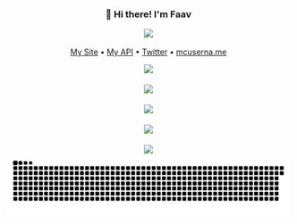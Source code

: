 <h3 align="center">👋 Hi there! I'm Faav</h3>
<p align="center">
<img src="https://user-images.githubusercontent.com/52789876/117721319-b8a1c480-b1ad-11eb-9117-d523028f4ea2.png" />
  </p>
<p align="center">
  <a href="https://gj.neocities.org">My Site</a> •
  <a href="https://faav.gapple.pw">My API</a> •
  <a href="https://twitter.com/wraparounds">Twitter</a> •
  <a href="https://mcuserna.me">mcuserna.me</a>
</p>
<p align="center">
  <img src="https://gpvc.arturio.dev/withdrew" /><br><br>
  <img width=500 src="https://lanyard-profile-readme.vercel.app/api/394250946898690049" /><br><br>
  <img src="https://github-readme-stats.vercel.app/api?username=bribes&show_icons=true&locale=en&theme=gotham" /><br><br>
  <img src="https://github-readme-streak-stats.herokuapp.com/?user=bribes&theme=gotham" /><br><br>
  <img src="https://github-readme-stats.vercel.app/api/top-langs?username=bribes&layout=compact&theme=gotham" />
  <a href="https://www.youtube.com/watch?v=dQw4w9WgXcQ" target="_blank"><img src="https://raw.githubusercontent.com/bribes/bribes/output/github-contribution-grid-snake.svg" alt="snake"></a>
</p>
